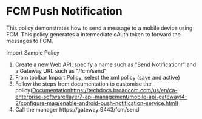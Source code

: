 # FCM Push Notification
This policy demonstrates how to send a message to a mobile device using FCM.
This policy generates a intermediate oAuth token to forward the messages to FCM.

Import Sample Policy 

1. Create a new Web API, specify a name such as "Send Notificationr" and a Gateway URL such as "/fcm/send"
2. From toolbar Import Policy, select the xml policy (save and active)
3. Follow the steps from documentation to customise the policy([Documentation](https://techdocs.broadcom.com/us/en/ca-enterprise-software/layer7-api-management/mobile-api-gateway/4-2/configure-mag/enable-android-push-notification-service.html)https://techdocs.broadcom.com/us/en/ca-enterprise-software/layer7-api-management/mobile-api-gateway/4-2/configure-mag/enable-android-push-notification-service.html)
4. Call the manager https://gateway:9443/fcm/send
